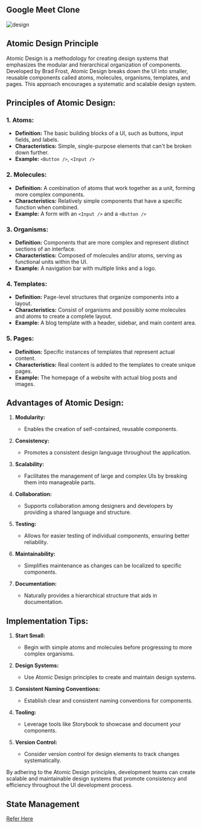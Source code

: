 ## Google Meet Clone
![design](https://github.com/NjohPrince/google-keep/assets/60319809/51c54419-f641-40b8-8219-5f574d1abe42)

## Atomic Design Principle

Atomic Design is a methodology for creating design systems that emphasizes the modular and hierarchical organization of components. Developed by Brad Frost, Atomic Design breaks down the UI into smaller, reusable components called atoms, molecules, organisms, templates, and pages. This approach encourages a systematic and scalable design system.

## Principles of Atomic Design:

### 1. **Atoms:**
   - **Definition:** The basic building blocks of a UI, such as buttons, input fields, and labels.
   - **Characteristics:** Simple, single-purpose elements that can't be broken down further.
   - **Example:** `<Button />`, `<Input />`

### 2. **Molecules:**
   - **Definition:** A combination of atoms that work together as a unit, forming more complex components.
   - **Characteristics:** Relatively simple components that have a specific function when combined.
   - **Example:** A form with an `<Input />` and a `<Button />`

### 3. **Organisms:**
   - **Definition:** Components that are more complex and represent distinct sections of an interface.
   - **Characteristics:** Composed of molecules and/or atoms, serving as functional units within the UI.
   - **Example:** A navigation bar with multiple links and a logo.

### 4. **Templates:**
   - **Definition:** Page-level structures that organize components into a layout.
   - **Characteristics:** Consist of organisms and possibly some molecules and atoms to create a complete layout.
   - **Example:** A blog template with a header, sidebar, and main content area.

### 5. **Pages:**
   - **Definition:** Specific instances of templates that represent actual content.
   - **Characteristics:** Real content is added to the templates to create unique pages.
   - **Example:** The homepage of a website with actual blog posts and images.

## Advantages of Atomic Design:

1. **Modularity:**
   - Enables the creation of self-contained, reusable components.

2. **Consistency:**
   - Promotes a consistent design language throughout the application.

3. **Scalability:**
   - Facilitates the management of large and complex UIs by breaking them into manageable parts.

4. **Collaboration:**
   - Supports collaboration among designers and developers by providing a shared language and structure.

5. **Testing:**
   - Allows for easier testing of individual components, ensuring better reliability.

6. **Maintainability:**
   - Simplifies maintenance as changes can be localized to specific components.

7. **Documentation:**
   - Naturally provides a hierarchical structure that aids in documentation.

## Implementation Tips:

1. **Start Small:**
   - Begin with simple atoms and molecules before progressing to more complex organisms.

2. **Design Systems:**
   - Use Atomic Design principles to create and maintain design systems.

3. **Consistent Naming Conventions:**
   - Establish clear and consistent naming conventions for components.

4. **Tooling:**
   - Leverage tools like Storybook to showcase and document your components.

5. **Version Control:**
   - Consider version control for design elements to track changes systematically.

By adhering to the Atomic Design principles, development teams can create scalable and maintainable design systems that promote consistency and efficiency throughout the UI development process.

## State Management

[Refer Here](https://github.com/NjohPrince/google-keep/blob/main/STATE_MANAGEMENT.md)

